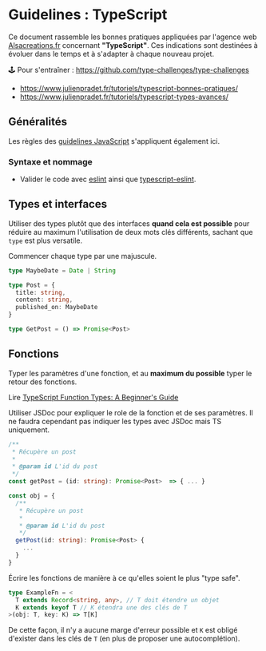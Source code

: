 # Guidelines : TypeScript

Ce document rassemble les bonnes pratiques appliquées par l'agence web [Alsacreations.fr](https://www.alsacreations.fr/) concernant **"TypeScript"**. Ces indications sont destinées à évoluer dans le temps et à s'adapter à chaque nouveau projet.

🕹️ Pour s'entraîner : <https://github.com/type-challenges/type-challenges>

- <https://www.julienpradet.fr/tutoriels/typescript-bonnes-pratiques/>
- <https://www.julienpradet.fr/tutoriels/typescript-types-avances/>

## Généralités

Les règles des [guidelines JavaScript](Guidelines-JavaScript.md) s'appliquent également ici.

### Syntaxe et nommage

- Valider le code avec [eslint](https://eslint.org/) ainsi que [typescript-eslint](https://typescript-eslint.io/).

## Types et interfaces

Utiliser des types plutôt que des interfaces **quand cela est possible** pour réduire au maximum l'utilisation de deux mots clés différents, sachant que `type` est plus versatile.

Commencer chaque type par une majuscule.

```ts
type MaybeDate = Date | String

type Post = {
  title: string,
  content: string,
  published_on: MaybeDate
}

type GetPost = () => Promise<Post>
```

## Fonctions

Typer les paramètres d'une fonction, et au **maximum du possible** typer le retour des fonctions.

Lire [TypeScript Function Types: A Beginner's Guide](https://dmitripavlutin.com/typescript-function-type/)

Utiliser JSDoc pour expliquer le role de la fonction et de ses paramètres. Il ne faudra cependant pas indiquer les types avec JSDoc mais TS uniquement.

```ts
/**
 * Récupère un post
 *
 * @param id L'id du post
 */
const getPost = (id: string): Promise<Post>  => { ... }

const obj = {
  /**
   * Récupère un post
   *
   * @param id L'id du post
   */
  getPost(id: string): Promise<Post> {
    ...
  }
}
```

Écrire les fonctions de manière à ce qu'elles soient le plus "type safe".

```ts
type ExampleFn = <
  T extends Record<string, any>, // T doit étendre un objet
  K extends keyof T // K étendra une des clés de T
>(obj: T, key: K) => T[K]
```

De cette façon, il n'y a aucune marge d'erreur possible et `K` est obligé d'exister dans les clés de `T` (en plus de proposer une autocomplétion).
